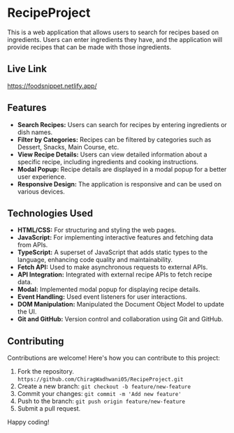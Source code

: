 # RecipeProject

This is a web application that allows users to search for recipes based on ingredients. Users can enter ingredients they have, and the application will provide recipes that can be made with those ingredients.


## Live Link

  https://foodsnippet.netlify.app/


  
## Features

- **Search Recipes:** Users can search for recipes by entering ingredients or dish names.
- **Filter by Categories:** Recipes can be filtered by categories such as Dessert, Snacks, Main Course, etc.
- **View Recipe Details:** Users can view detailed information about a specific recipe, including ingredients and cooking instructions.
- **Modal Popup:** Recipe details are displayed in a modal popup for a better user experience.
- **Responsive Design:** The application is responsive and can be used on various devices.

## Technologies Used

- **HTML/CSS:** For structuring and styling the web pages.
- **JavaScript:** For implementing interactive features and fetching data from APIs.
- **TypeScript:** A superset of JavaScript that adds static types to the language, enhancing code quality and maintainability.
- **Fetch API:** Used to make asynchronous requests to external APIs.
- **API Integration:** Integrated with external recipe APIs to fetch recipe data.
- **Modal:** Implemented modal popup for displaying recipe details.
- **Event Handling:** Used event listeners for user interactions.
- **DOM Manipulation:** Manipulated the Document Object Model to update the UI.
- **Git and GitHub:** Version control and collaboration using Git and GitHub.


## Contributing

Contributions are welcome! Here's how you can contribute to this project:

1. Fork the repository. `https://github.com/ChiragWadhwani05/RecipeProject.git`
2. Create a new branch: `git checkout -b feature/new-feature`
3. Commit your changes: `git commit -m 'Add new feature'`
4. Push to the branch: `git push origin feature/new-feature`
5. Submit a pull request.

Happy coding!
